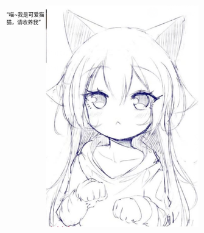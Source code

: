 <img align="right" src="catgirl.png" width="400px" alt="Catgirl" title="Catgirl" />

“喵~我是可爱猫猫，请收养我”
